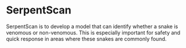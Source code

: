 # SerpentScan
SerpentScan is to develop a model that can identify whether a snake is venomous or non-venomous. This is especially important for safety and quick response in areas where these snakes are commonly found.
